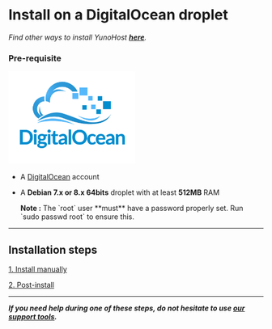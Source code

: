 # Install on a DigitalOcean droplet

*Find other ways to install YunoHost **[here](/install)**.*

### Pre-requisite

<img src="/images/digitalocean.png" width=250>

* A [DigitalOcean](https://www.digitalocean.com/) account
* A **Debian 7.x or 8.x 64bits** droplet with at least **512MB** RAM

    <div class="alert alert-warning">
    <b>Note :</b> The `root` user **must** have a password properly set. Run `sudo passwd root` to ensure this.
    </div>


---

## Installation steps

<a class="btn btn-lg btn-default" href="/install_manually">1. Install manually</a>

<a class="btn btn-lg btn-default" href="/postinstall">2. Post-install</a>

---

***If you need help during one of these steps, do not hesitate to use [our support tools](/support).***
